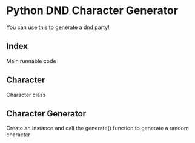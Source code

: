 # Python DND Character Generator
You can use this to generate a dnd party!

## Index
Main runnable code

## Character
Character class

## Character Generator
Create an instance and call the generate() function to generate a random character

